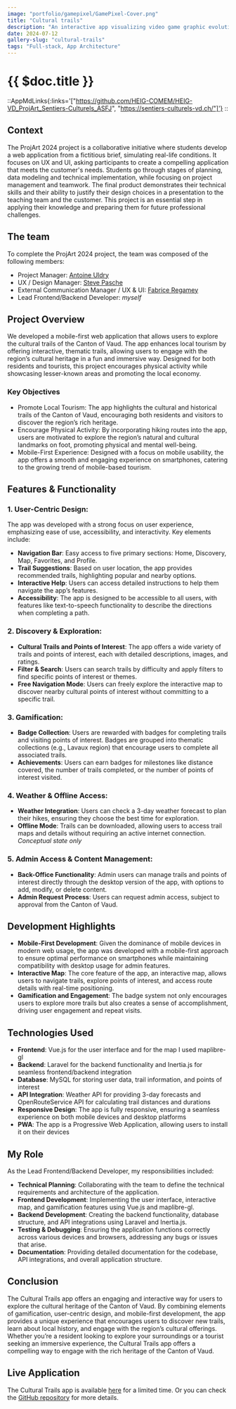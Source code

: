 ```yaml
---
image: "portfolio/gamepixel/GamePixel-Cover.png"
title: "Cultural trails"
description: "An interactive app visualizing video game graphic evolution, trends, and milestones using dynamic data."
date: 2024-07-12
gallery-slug: "cultural-trails"
tags: "Full-stack, App Architecture"
---
```


# {{ $doc.title }}

::AppMdLinks{:links='["https://github.com/HEIG-COMEM/HEIG-VD_ProjArt_Sentiers-Culturels_ASFJ", "https://sentiers-culturels-vd.ch/"]'}
::

## Context

The ProjArt 2024 project is a collaborative initiative where students develop a web application from a fictitious brief, simulating real-life conditions.
It focuses on UX and UI, asking participants to create a compelling application that meets the customer's needs.
Students go through stages of planning, data modeling and technical implementation, while focusing on project management and teamwork. The final product demonstrates their technical skills and their ability to justify their design choices in a presentation to the teaching team and the customer.
This project is an essential step in applying their knowledge and preparing them for future professional challenges.

## The team

To complete the ProjArt 2024 project, the team was composed of the following members:

-  Project Manager: [Antoine Uldry](https://www.linkedin.com/in/antoineuldry/)
-  UX / Design Manager: [Steve Pasche](https://www.linkedin.com/in/steve-pasche/)
-  External Communication Manager / UX & UI: [Fabrice Regamey](https://www.linkedin.com/in/fabrice-regamey/)
-  Lead Frontend/Backend Developer: _myself_

## Project Overview

We developed a mobile-first web application that allows users to explore the cultural trails of the Canton of Vaud. The app enhances local tourism by offering interactive, thematic trails, allowing users to engage with the region’s cultural heritage in a fun and immersive way. Designed for both residents and tourists, this project encourages physical activity while showcasing lesser-known areas and promoting the local economy.

### Key Objectives

-  Promote Local Tourism: The app highlights the cultural and historical trails of the Canton of Vaud, encouraging both residents and visitors to discover the region’s rich heritage.
-  Encourage Physical Activity: By incorporating hiking routes into the app, users are motivated to explore the region’s natural and cultural landmarks on foot, promoting physical and mental well-being.
-  Mobile-First Experience: Designed with a focus on mobile usability, the app offers a smooth and engaging experience on smartphones, catering to the growing trend of mobile-based tourism.

## Features & Functionality

### 1. User-Centric Design:

The app was developed with a strong focus on user experience, emphasizing ease of use, accessibility, and interactivity. Key elements include:

-  **Navigation Bar**: Easy access to five primary sections: Home, Discovery, Map, Favorites, and Profile.
-  **Trail Suggestions**: Based on user location, the app provides recommended trails, highlighting popular and nearby options.
-  **Interactive Help**: Users can access detailed instructions to help them navigate the app’s features.
-  **Accessibility**: The app is designed to be accessible to all users, with features like text-to-speech functionality to describe the directions when completing a path.

### 2. Discovery & Exploration:

-  **Cultural Trails and Points of Interest**: The app offers a wide variety of trails and points of interest, each with detailed descriptions, images, and ratings.
-  **Filter & Search**: Users can search trails by difficulty and apply filters to find specific points of interest or themes.
-  **Free Navigation Mode**: Users can freely explore the interactive map to discover nearby cultural points of interest without committing to a specific trail.

### 3. Gamification:

-  **Badge Collection**: Users are rewarded with badges for completing trails and visiting points of interest. Badges are grouped into thematic collections (e.g., Lavaux region) that encourage users to complete all associated trails.
-  **Achievements**: Users can earn badges for milestones like distance covered, the number of trails completed, or the number of points of interest visited.

### 4. Weather & Offline Access:

-  **Weather Integration**: Users can check a 3-day weather forecast to plan their hikes, ensuring they choose the best time for exploration.
-  **Offline Mode**: Trails can be downloaded, allowing users to access trail maps and details without requiring an active internet connection. <br> _Conceptual state only_

### 5. Admin Access & Content Management:

-  **Back-Office Functionality**: Admin users can manage trails and points of interest directly through the desktop version of the app, with options to add, modify, or delete content.
-  **Admin Request Process**: Users can request admin access, subject to approval from the Canton of Vaud.

## Development Highlights

-  **Mobile-First Development**: Given the dominance of mobile devices in modern web usage, the app was developed with a mobile-first approach to ensure optimal performance on smartphones while maintaining compatibility with desktop usage for admin features.
-  **Interactive Map**: The core feature of the app, an interactive map, allows users to navigate trails, explore points of interest, and access route details with real-time positioning.
-  **Gamification and Engagement**: The badge system not only encourages users to explore more trails but also creates a sense of accomplishment, driving user engagement and repeat visits.

## Technologies Used

-  **Frontend**: Vue.js for the user interface and for the map I used maplibre-gl
-  **Backend**: Laravel for the backend functionality and Inertia.js for seamless frontend/backend integration
-  **Database**: MySQL for storing user data, trail information, and points of interest
-  **API Integration**: Weather API for providing 3-day forecasts and OpenRouteService API for calculating trail distances and durations
-  **Responsive Design**: The app is fully responsive, ensuring a seamless experience on both mobile devices and desktop platforms
-  **PWA**: The app is a Progressive Web Application, allowing users to install it on their devices

## My Role

As the Lead Frontend/Backend Developer, my responsibilities included:

-  **Technical Planning**: Collaborating with the team to define the technical requirements and architecture of the application.
-  **Frontend Development**: Implementing the user interface, interactive map, and gamification features using Vue.js and maplibre-gl.
-  **Backend Development**: Creating the backend functionality, database structure, and API integrations using Laravel and Inertia.js.
-  **Testing & Debugging**: Ensuring the application functions correctly across various devices and browsers, addressing any bugs or issues that arise.
-  **Documentation**: Providing detailed documentation for the codebase, API integrations, and overall application structure.

## Conclusion

The Cultural Trails app offers an engaging and interactive way for users to explore the cultural heritage of the Canton of Vaud. By combining elements of gamification, user-centric design, and mobile-first development, the app provides a unique experience that encourages users to discover new trails, learn about local history, and engage with the region’s cultural offerings. Whether you’re a resident looking to explore your surroundings or a tourist seeking an immersive experience, the Cultural Trails app offers a compelling way to engage with the rich heritage of the Canton of Vaud.

## Live Application

The Cultural Trails app is available [here](https://sentiers-culturels-vd.ch/) for a limited time.
Or you can check the [GitHub repository](https://github.com/HEIG-COMEM/HEIG-VD_ProjArt_Sentiers-Culturels_ASFJ) for more details.
